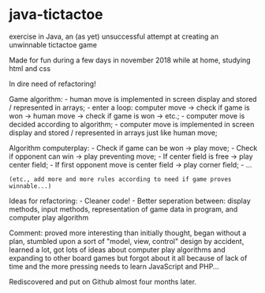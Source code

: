 # java-tictactoe
exercise in Java, an (as yet) unsuccessful attempt at creating an unwinnable tictactoe game

Made for fun during a few days in november 2018 while at home, studying html and css

In dire need of refactoring!

Game algorithm:
	- human move is implemented in screen display and stored / represented in arrays;
	- enter a loop: computer move -> check if game is won -> human move -> check if game is won -> etc.;
	- computer move is decided according to algorithm;
	- computer move is implemented in screen display and stored / represented in arrays just like human move;


Algorithm computerplay:
	- Check if game can be won -> play move;
	- Check if opponent can win -> play preventing move;
	- If center field is free -> play center field;
	- If first opponent move is center field -> play corner field;
	- ...
	
	(etc., add more and more rules according to need if game proves winnable...)
	

Ideas for refactoring:
	- Cleaner code!
	- Better seperation between: display methods, input methods, representation of game data in program, and computer play algorithm
	
	
Comment: proved more interesting than initially thought, began without a plan, stumbled upon a sort of "model, view,
control" design by accident, learned a lot, got lots of ideas about computer play algorithms and expanding to other board games but forgot about it all because of lack of time and the more pressing needs to learn JavaScript and PHP...

Rediscovered and put on Github almost four months later.
	
